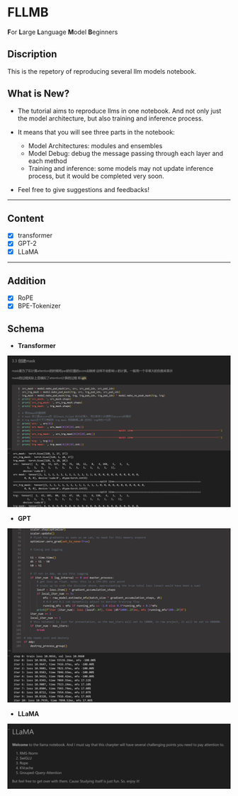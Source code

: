 # FLLMB
**F**or **L**arge **L**anguage **M**odel **B**eginners

## Discription
This is the repetory of reproducing several llm models notebook.

## What is New?
- The tutorial aims to reproduce llms in one notebook. And not only just the model architecture, but also training and inference process.

- It means that you will see three parts in the notebook: 
    - Model Architectures: modules and ensembles
    - Model Debug: debug the message passing through each layer and each method
    - Training and inference: some models may not update inference process, but it would be completed very soon. 

- Feel free to give suggestions and feedbacks!
---
## Content
- [x] transformer
- [x] GPT-2
- [x] LLaMA
---
## Addition
- [x] RoPE
- [x] BPE-Tokenizer 
  
## Schema
-  **Transformer** 
<img src="./assets/transformer.png" alt="transformer"/>

-  **GPT**  
<img src="./assets/GPT.png" alt="GPT"/>

-  **LLaMA**  
<img src="./assets/llama.png" alt="LLaMA"/>